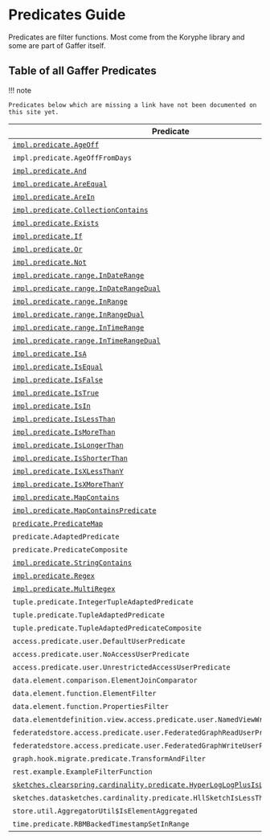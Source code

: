 # Predicates Guide

Predicates are filter functions. Most come from the Koryphe library and some are part of Gaffer itself.

## Table of all Gaffer Predicates

!!! note

    Predicates below which are missing a link have not been documented on this site yet.

Predicate | Origin
------------- | -------------
[`impl.predicate.AgeOff`](koryphe-predicates.md#ageoff) | Koryphe
`impl.predicate.AgeOffFromDays` | Koryphe
[`impl.predicate.And`](koryphe-predicates.md#and) | Koryphe
[`impl.predicate.AreEqual`](koryphe-predicates.md#areequal) | Koryphe
[`impl.predicate.AreIn`](koryphe-predicates.md#arein) | Koryphe
[`impl.predicate.CollectionContains`](koryphe-predicates.md#collectioncontains) | Koryphe
[`impl.predicate.Exists`](koryphe-predicates.md#exists) | Koryphe
[`impl.predicate.If`](koryphe-predicates.md#if) | Koryphe
[`impl.predicate.Or`](koryphe-predicates.md#or) | Koryphe
[`impl.predicate.Not`](koryphe-predicates.md#not) | Koryphe
[`impl.predicate.range.InDateRange`](koryphe-predicates.md#indaterange) | Koryphe
[`impl.predicate.range.InDateRangeDual`](koryphe-predicates.md#indaterangedual) | Koryphe
[`impl.predicate.range.InRange`](koryphe-predicates.md#inrange) | Koryphe
[`impl.predicate.range.InRangeDual`](koryphe-predicates.md#inrangedual) | Koryphe
[`impl.predicate.range.InTimeRange`](koryphe-predicates.md#intimerange) | Koryphe
[`impl.predicate.range.InTimeRangeDual`](koryphe-predicates.md#intimerangedual) | Koryphe
[`impl.predicate.IsA`](koryphe-predicates.md#isa) | Koryphe
[`impl.predicate.IsEqual`](koryphe-predicates.md#isequal) | Koryphe
[`impl.predicate.IsFalse`](koryphe-predicates.md#isfalse) | Koryphe
[`impl.predicate.IsTrue`](koryphe-predicates.md#istrue) | Koryphe
[`impl.predicate.IsIn`](koryphe-predicates.md#isin) | Koryphe
[`impl.predicate.IsLessThan`](koryphe-predicates.md#islessthan) | Koryphe
[`impl.predicate.IsMoreThan`](koryphe-predicates.md#ismorethan) | Koryphe
[`impl.predicate.IsLongerThan`](koryphe-predicates.md#islongerthan) | Koryphe
[`impl.predicate.IsShorterThan`](koryphe-predicates.md#isshorterthan) | Koryphe
[`impl.predicate.IsXLessThanY`](koryphe-predicates.md#isxlessthany) | Koryphe
[`impl.predicate.IsXMoreThanY`](koryphe-predicates.md#isxmorethany) | Koryphe
[`impl.predicate.MapContains`](koryphe-predicates.md#mapcontains) | Koryphe
[`impl.predicate.MapContainsPredicate`](koryphe-predicates.md#mapcontainspredicate) | Koryphe
[`predicate.PredicateMap`](koryphe-predicates.md#predicatemap) | Koryphe
`predicate.AdaptedPredicate` | Koryphe
`predicate.PredicateComposite` | Koryphe
[`impl.predicate.StringContains`](koryphe-predicates.md#stringcontains) | Koryphe
[`impl.predicate.Regex`](koryphe-predicates.md#regex) | Koryphe
[`impl.predicate.MultiRegex`](koryphe-predicates.md#multiregex) | Koryphe
`tuple.predicate.IntegerTupleAdaptedPredicate` | Koryphe
`tuple.predicate.TupleAdaptedPredicate` | Koryphe
`tuple.predicate.TupleAdaptedPredicateComposite` | Koryphe
`access.predicate.user.DefaultUserPredicate` | Gaffer
`access.predicate.user.NoAccessUserPredicate` | Gaffer
`access.predicate.user.UnrestrictedAccessUserPredicate` | Gaffer
`data.element.comparison.ElementJoinComparator` | Gaffer
`data.element.function.ElementFilter` | Gaffer
`data.element.function.PropertiesFilter` | Gaffer
`data.elementdefinition.view.access.predicate.user.NamedViewWriteUserPredicate` | Gaffer
`federatedstore.access.predicate.user.FederatedGraphReadUserPredicate` | Gaffer
`federatedstore.access.predicate.user.FederatedGraphWriteUserPredicate` | Gaffer
`graph.hook.migrate.predicate.TransformAndFilter` | Gaffer
`rest.example.ExampleFilterFunction` | Gaffer
[`sketches.clearspring.cardinality.predicate.HyperLogLogPlusIsLessThan`](gaffer-predicates.md#hyperloglogplusislessthan) | Gaffer
`sketches.datasketches.cardinality.predicate.HllSketchIsLessThan` | Gaffer
`store.util.AggregatorUtil$IsElementAggregated` | Gaffer
`time.predicate.RBMBackedTimestampSetInRange` | Gaffer
